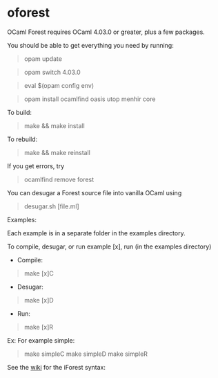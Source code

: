 # oforest

OCaml Forest requires OCaml 4.03.0 or greater,
plus a few packages.

You should be able to get everything you need by running:

> opam update

> opam switch 4.03.0

> eval $(opam config env)

> opam install ocamlfind oasis utop menhir core

To build:

> make && make install

To rebuild:

> make && make reinstall

If you get errors, try

> ocamlfind remove forest

You can desugar a Forest source file into vanilla OCaml using

> desugar.sh [file.ml]

Examples:

Each example is in a separate folder in the examples directory.

To compile, desugar, or run example [x], run (in the examples directory)
- Compile: 

> make [x]C

- Desugar: 

> make [x]D

- Run:

> make [x]R

Ex:
For example simple:

> make simpleC
> make simpleD
> make simpleR

See the [wiki](https://github.com/padsproj/oforest/wiki) for the iForest syntax:
